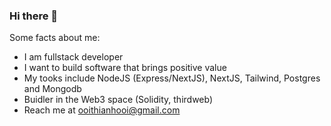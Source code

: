 ### Hi there 👋

Some facts about me:

- I am fullstack developer
- I want to build software that brings positive value
- My tooks include NodeJS (Express/NextJS), NextJS, Tailwind, Postgres and Mongodb
- Buidler in the Web3 space (Solidity, thirdweb)
- Reach me at ooithianhooi@gmail.com

<!--
**ThianHooi/ThianHooi** is a ✨ _special_ ✨ repository because its `README.md` (this file) appears on your GitHub profile.

Here are some ideas to get you started:

- 🔭 I’m currently working on ...
- 🌱 I’m currently learning ...
- 👯 I’m looking to collaborate on ...
- 🤔 I’m looking for help with ...
- 💬 Ask me about ...
- 📫 How to reach me: ...
- 😄 Pronouns: ...
- ⚡ Fun fact: ...
-->
